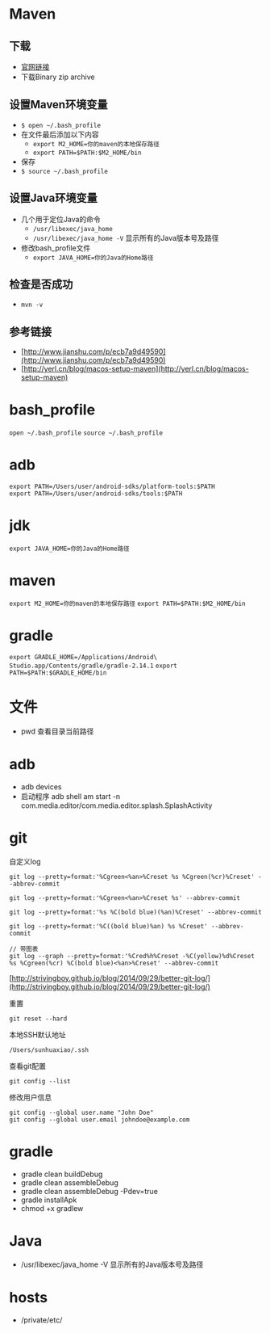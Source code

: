 # Maven

## 下载

- [官网链接](https://maven.apache.org/download.cgi)
- 下载Binary zip archive

## 设置Maven环境变量

- `$ open ~/.bash_profile`
- 在文件最后添加以下内容
	- `export M2_HOME=你的maven的本地保存路径`
	- `export PATH=$PATH:$M2_HOME/bin`
- 保存
- `$ source ~/.bash_profile` 

## 设置Java环境变量

- 几个用于定位Java的命令
	- `/usr/libexec/java_home`
	- `/usr/libexec/java_home -V` 显示所有的Java版本号及路径
- 修改bash_profile文件
	- `export JAVA_HOME=你的Java的Home路径`

## 检查是否成功

- `mvn -v`   

## 参考链接

- [http://www.jianshu.com/p/ecb7a9d49590](http://www.jianshu.com/p/ecb7a9d49590)
- [http://yerl.cn/blog/macos-setup-maven](http://yerl.cn/blog/macos-setup-maven)

# bash_profile

`open ~/.bash_profile`
`source ~/.bash_profile`

# adb

`export PATH=/Users/user/android-sdks/platform-tools:$PATH`  
`export PATH=/Users/user/android-sdks/tools:$PATH`

# jdk

`export JAVA_HOME=你的Java的Home路径`

# maven

`export M2_HOME=你的maven的本地保存路径`
`export PATH=$PATH:$M2_HOME/bin`

# gradle

`export GRADLE_HOME=/Applications/Android\ Studio.app/Contents/gradle/gradle-2.14.1`
`export PATH=$PATH:$GRADLE_HOME/bin`

# 文件

- pwd 查看目录当前路径

# adb

- adb devices
- 启动程序 adb shell am start -n com.media.editor/com.media.editor.splash.SplashActivity

# git

自定义log

```
git log --pretty=format:'%Cgreen<%an>%Creset %s %Cgreen(%cr)%Creset' --abbrev-commit

git log --pretty=format:'%Cgreen<%an>%Creset %s' --abbrev-commit

git log --pretty=format:'%s %C(bold blue)(%an)%Creset' --abbrev-commit

git log --pretty=format:'%C((bold blue)%an) %s %Creset' --abbrev-commit
```
```
// 带图表
git log --graph --pretty=format:'%Cred%h%Creset -%C(yellow)%d%Creset %s %Cgreen(%cr) %C(bold blue)<%an>%Creset' --abbrev-commit
```

[http://strivingboy.github.io/blog/2014/09/29/better-git-log/](http://strivingboy.github.io/blog/2014/09/29/better-git-log/)

重置

```
git reset --hard
```

本地SSH默认地址 

```
/Users/sunhuaxiao/.ssh
```

查看git配置 

```
git config --list
```

修改用户信息

```
git config --global user.name "John Doe"
git config --global user.email johndoe@example.com
```

# gradle

- gradle clean buildDebug
- gradle clean assembleDebug
- gradle clean assembleDebug -Pdev=true
- gradle installApk
- chmod +x gradlew

# Java

- /usr/libexec/java_home -V 显示所有的Java版本号及路径

# hosts

- /private/etc/